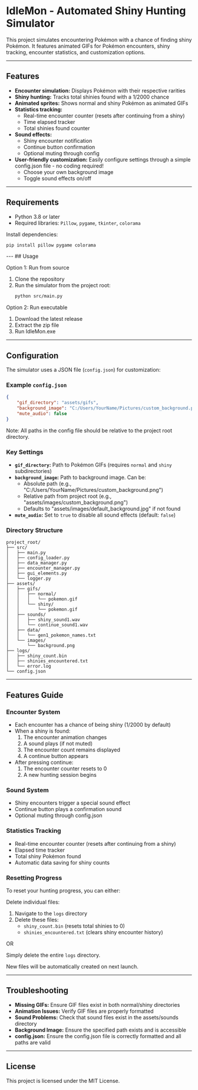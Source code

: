 # IdleMon - Automated Shiny Hunting Simulator

This project simulates encountering Pokémon with a chance of finding shiny Pokémon. It features animated GIFs for Pokémon encounters, shiny tracking, encounter statistics, and customization options.

---

## Features
- **Encounter simulation:** Displays Pokémon with their respective rarities
- **Shiny hunting:** Tracks total shinies found with a 1/2000 chance
- **Animated sprites:** Shows normal and shiny Pokémon as animated GIFs
- **Statistics tracking:** 
  - Real-time encounter counter (resets after continuing from a shiny)
  - Time elapsed tracker
  - Total shinies found counter
- **Sound effects:** 
  - Shiny encounter notification
  - Continue button confirmation
  - Optional muting through config
- **User-friendly customization:** Easily configure settings through a simple config.json file - no coding required!
  - Choose your own background image
  - Toggle sound effects on/off

---

## Requirements
- Python 3.8 or later
- Required libraries: `Pillow`, `pygame`, `tkinter`, `colorama`

Install dependencies:
```bash
pip install pillow pygame colorama
```

--- ## Usage

Option 1: Run from source
1. Clone the repository
2. Run the simulator from the project root:
   ```bash
   python src/main.py
   ```

Option 2: Run executable
1. Download the latest release
2. Extract the zip file
3. Run IdleMon.exe

---

## Configuration
The simulator uses a JSON file (`config.json`) for customization:

### Example `config.json`
```json
{
    "gif_directory": "assets/gifs",
    "background_image": "C:/Users/YourName/Pictures/custom_background.png",
    "mute_audio": false
}
```

Note: All paths in the config file should be relative to the project root directory.

### Key Settings
- **`gif_directory`:** Path to Pokémon GIFs (requires `normal` and `shiny` subdirectories)
- **`background_image`:** Path to background image. Can be:
  - Absolute path (e.g., "C:/Users/YourName/Pictures/custom_background.png")
  - Relative path from project root (e.g., "assets/images/custom_background.png")
  - Defaults to "assets/images/default_background.jpg" if not found
- **`mute_audio`:** Set to `true` to disable all sound effects (default: `false`)

### Directory Structure
```
project_root/
├── src/
│   ├── main.py
│   ├── config_loader.py
│   ├── data_manager.py
│   ├── encounter_manager.py
│   ├── gui_elements.py
│   └── logger.py
├── assets/
│   ├── gifs/
│   │   ├── normal/
│   │   │   └── pokemon.gif
│   │   └── shiny/
│   │       └── pokemon.gif
│   ├── sounds/
│   │   ├── shiny_sound1.wav
│   │   └── continue_sound1.wav
│   ├── data/
│   │   └── gen1_pokemon_names.txt
│   └── images/
│       └── background.png
├── logs/
│   ├── shiny_count.bin
│   ├── shinies_encountered.txt
│   └── error.log
└── config.json
```

---

## Features Guide

### Encounter System
- Each encounter has a chance of being shiny (1/2000 by default)
- When a shiny is found:
  1. The encounter animation changes
  2. A sound plays (if not muted)
  3. The encounter count remains displayed
  4. A continue button appears
- After pressing continue:
  1. The encounter counter resets to 0
  2. A new hunting session begins

### Sound System
- Shiny encounters trigger a special sound effect
- Continue button plays a confirmation sound
- Optional muting through config.json

### Statistics Tracking
- Real-time encounter counter (resets after continuing from a shiny)
- Elapsed time tracker
- Total shiny Pokémon found
- Automatic data saving for shiny counts

### Resetting Progress
To reset your hunting progress, you can either:

Delete individual files:
1. Navigate to the `logs` directory
2. Delete these files:
   - `shiny_count.bin` (resets total shinies to 0)
   - `shinies_encountered.txt` (clears shiny encounter history)

OR

Simply delete the entire `logs` directory.

New files will be automatically created on next launch.

---

## Troubleshooting
- **Missing GIFs:** Ensure GIF files exist in both normal/shiny directories
- **Animation Issues:** Verify GIF files are properly formatted
- **Sound Problems:** Check that sound files exist in the assets/sounds directory
- **Background Image:** Ensure the specified path exists and is accessible
- **config.json:** Ensure the config.json file is correctly formatted and all paths are valid

---

## License
This project is licensed under the MIT License.
